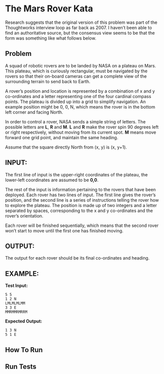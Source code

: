 # The Mars Rover Kata

Research suggests that the original version of this problem was part of the Thoughtworks interview loop as far back as 2007. I haven’t been able to find an authoritative source, but the consensus view seems to be that the form was something like what follows below.

## Problem

A squad of robotic rovers are to be landed by NASA on a plateau on Mars. This plateau, which is curiously rectangular, must be navigated by the rovers so that their on-board cameras can get a complete view of the surrounding terrain to send back to Earth.

A rover’s position and location is represented by a combination of x and y co-ordinates and a letter representing one of the four cardinal compass points. The plateau is divided up into a grid to simplify navigation. An example position might be 0, 0, N, which means the rover is in the bottom left corner and facing North.

In order to control a rover, NASA sends a simple string of letters. The possible letters are **L**, **R** and **M**. **L** and **R** make the rover spin 90 degrees left or right respectively, without moving from its current spot. **M** means move forward one grid point, and maintain the same heading.

Assume that the square directly North from (x, y) is (x, y+1).

## INPUT:

The first line of input is the upper-right coordinates of the plateau, the lower-left coordinates are assumed to be **0,0**.

The rest of the input is information pertaining to the rovers that have been deployed. Each rover has two lines of input. The first line gives the rover’s position, and the second line is a series of instructions telling the rover how to explore the plateau. The position is made up of two integers and a letter separated by spaces, corresponding to the x and y co-ordinates and the rover’s orientation.

Each rover will be finished sequentially, which means that the second rover won’t start to move until the first one has finished moving.

## OUTPUT:

The output for each rover should be its final co-ordinates and heading.

## EXAMPLE:

**Test Input:**
```
5 5
1 2 N
LMLMLMLMM
3 3 E
MMRMMRMRRM
```

**Expected Output:**
```
1 3 N
5 1 E
```

## How To Run

## Run Tests 

